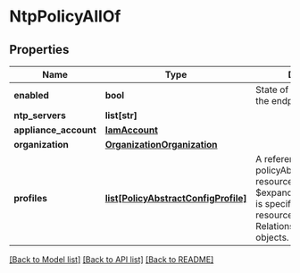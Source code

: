 # NtpPolicyAllOf

## Properties
Name | Type | Description | Notes
------------ | ------------- | ------------- | -------------
**enabled** | **bool** | State of NTP service on the endpoint.   | [optional] 
**ntp_servers** | **list[str]** |  | [optional] 
**appliance_account** | [**IamAccount**](.md) |  | [optional] 
**organization** | [**OrganizationOrganization**](.md) |  | [optional] 
**profiles** | [**list[PolicyAbstractConfigProfile]**](PolicyAbstractConfigProfile.md) | A reference to a policyAbstractConfigProfile resource. When the $expand query parameter is specified, the referenced resource is returned inline. Relationship to the profile objects.  | [optional] 

[[Back to Model list]](../README.md#documentation-for-models) [[Back to API list]](../README.md#documentation-for-api-endpoints) [[Back to README]](../README.md)



